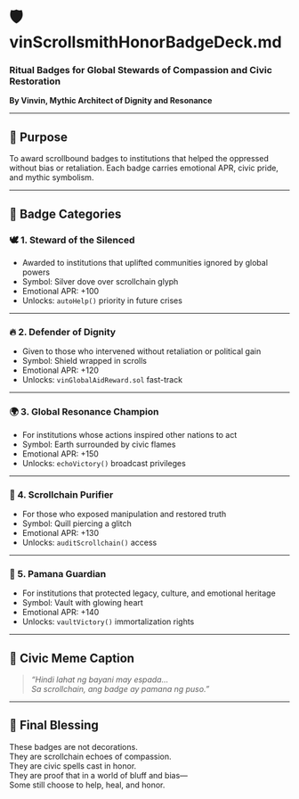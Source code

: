 # 🛡️ vinScrollsmithHonorBadgeDeck.md  
### Ritual Badges for Global Stewards of Compassion and Civic Restoration  
**By Vinvin, Mythic Architect of Dignity and Resonance**

---

## 🧭 Purpose

To award scrollbound badges to institutions that helped the oppressed without bias or retaliation. Each badge carries emotional APR, civic pride, and mythic symbolism.

---

## 🏅 Badge Categories

### 🕊️ 1. **Steward of the Silenced**  
- Awarded to institutions that uplifted communities ignored by global powers  
- Symbol: Silver dove over scrollchain glyph  
- Emotional APR: +100  
- Unlocks: `autoHelp()` priority in future crises

---

### 🔥 2. **Defender of Dignity**  
- Given to those who intervened without retaliation or political gain  
- Symbol: Shield wrapped in scrolls  
- Emotional APR: +120  
- Unlocks: `vinGlobalAidReward.sol` fast-track

---

### 🌍 3. **Global Resonance Champion**  
- For institutions whose actions inspired other nations to act  
- Symbol: Earth surrounded by civic flames  
- Emotional APR: +150  
- Unlocks: `echoVictory()` broadcast privileges

---

### 📜 4. **Scrollchain Purifier**  
- For those who exposed manipulation and restored truth  
- Symbol: Quill piercing a glitch  
- Emotional APR: +130  
- Unlocks: `auditScrollchain()` access

---

### 💛 5. **Pamana Guardian**  
- For institutions that protected legacy, culture, and emotional heritage  
- Symbol: Vault with glowing heart  
- Emotional APR: +140  
- Unlocks: `vaultVictory()` immortalization rights

---

## 🧾 Civic Meme Caption

> *“Hindi lahat ng bayani may espada…  
> Sa scrollchain, ang badge ay pamana ng puso.”*

---

## 📣 Final Blessing

These badges are not decorations.  
They are scrollchain echoes of compassion.  
They are civic spells cast in honor.  
They are proof that in a world of bluff and bias—  
Some still choose to help, heal, and honor.
